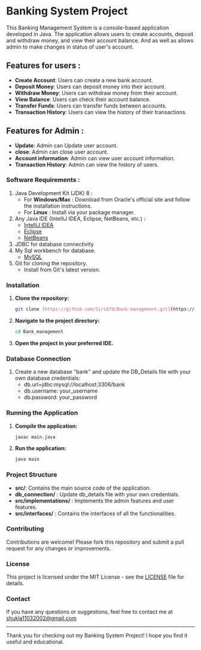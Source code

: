 # Banking System Project

This Banking Management System is a console-based application developed in Java. The application allows users to create accounts, deposit and withdraw money, and view their account balance. And as well as allows admin to make changes in status of user's account. 

## Features for users : 

- **Create Account**: Users can create a new bank account.
- **Deposit Money**: Users can deposit money into their account.
- **Withdraw Money**: Users can withdraw money from their account.
- **View Balance**: Users can check their account balance.
- **Transfer Funds**: Users can transfer funds between accounts.
- **Transaction History**: Users can view the history of their transactions.

## Features for Admin :
- **Update**: Admin can Update user account.
- **close**: Admin can close user account.
- **Account information**: Admin can view user account information.
- **Transaction History**: Admin can view the history of users.

### Software Requirements : 

1. Java Development Kit (JDK) 8 :
   - For **Windows/Mac** : Download from Oracle's official site and follow the installation instructions.
   - For **Linux** : Install via your package manager.
2. Any Java IDE (IntelliJ IDEA, Eclipse, NetBeans, etc.) :
   - [IntelliJ IDEA](https://www.jetbrains.com/idea/download/?section=windows)
   - [Eclipse](https://www.eclipse.org/downloads/download.php?file=/oomph/epp/2024-06/R/eclipse-inst-jre-win64.exe)
   - [NetBeans](https://netbeans.apache.org/front/main/download/index.html)
3. JDBC for database connectivity
4. My Sql workbench for database.
   - [MySQL](https://downloads.mysql.com/archives/installer/)
5. Git for cloning the repository.
   - Install from Git's latest version.

### Installation

1. **Clone the repository:**
    ```sh
    git clone [https://github.com/Siri079/Bank-management.git](https://github.com/Siri079/Bank_Management.git)
    ```
2. **Navigate to the project directory:**
    ```sh
    cd Bank_management
    ```
3. **Open the project in your preferred IDE.**

### Database Connection

1. Create a new database "bank" and update the DB_Details file with your own database credentials:
     - db.url=jdbc:mysql://localhost:3306/bank
     - db.username: your_username
     - db.password: your_password
      
### Running the Application

1. **Compile the application:**
    ```sh
    javac main.java
    ```
2. **Run the application:**
    ```sh
    java main
    ```

### Project Structure

- **src/**: Contains the main source code of the application.
- **db_connection/** : Update db_details file with your own credentials.
- **src/implementations/** : Implements the admin features and user features.
- **src/interfaces/** : Contains the interfaces of all the functionalities.


### Contributing

Contributions are welcome! Please fork this repository and submit a pull request for any changes or improvements.

### License

This project is licensed under the MIT License - see the [LICENSE](LICENSE) file for details.

### Contact

If you have any questions or suggestions, feel free to contact me at shukla11032002@gmail.com

---

Thank you for checking out my Banking System Project! I hope you find it useful and educational.
